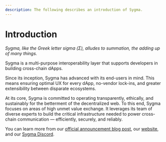 ```yaml
---
description: The following describes an introduction of Sygma.
---
```


# Introduction

_Sygma, like the Greek letter sigma (Σ), alludes to summation, the adding up of many things._

Sygma is a multi-purpose interoperability layer that supports developers in building cross-chain dApps.&#x20;

Since its inception, Sygma has advanced with its end-users in mind. This means ensuring optimal UX for every dApp, no-vendor lock-ins, and greater extensibility between disparate ecosystems.&#x20;

At its core, Sygma is committed to operating transparently, ethically, and sustainably for the betterment of the decentralized web. To this end, Sygma focuses on areas of high unmet value exchange. It leverages its team of diverse experts to build the critical infrastructure needed to power cross-chain communication — efficiently, securely, and reliably. &#x20;

You can learn more from our [official announcement blog post](https://medium.com/buildwithsygma/sygma-next-generation-interoperability-1b89bfc671a4), our [website](https://buildwithsygma.com/), and our [Sygma Discord]([https://discord.com/channels/593655374469660673/994352333653803008](https://discord.com/invite/7zmy3J3as5)).
